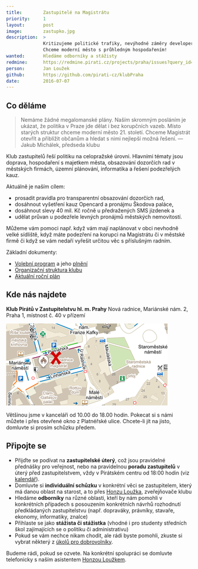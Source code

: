 ```yaml
---
title:        Zastupitelé na Magistrátu
priority:     1
layout:       post
image:        zastupko.jpg
description:  >
              Kritizujeme politické trafiky, nevýhodné záměry developerů a další desítky kauz. 
              Chceme moderní město s průhledným hospodařením!  
wanted:       Hledáme odborníky a stážisty
redmine:      https://redmine.pirati.cz/projects/praha/issues?query_id=29
person:       Jan Loužek
github:       https://github.com/pirati-cz/klubPraha
date:         2016-07-07
---
```


## Co děláme

> Nemáme žádné megalomanské plány. Naším skromným posláním je ukázat, že 
> politika v Praze jde dělat i bez korupčních vazeb. Místo starých 
> struktur chceme moderní město 21. století. Chceme Magistrát otevřít 
> a přiblížit občanům a hledat s nimi nejlepší možná řešení. 
> — Jakub Michálek, předseda klubu

Klub zastupitelů řeší politiku na celopražské úrovni. Hlavními tématy 
jsou doprava, hospodaření s majetkem města, obsazování dozorčích rad
v městských firmách, územní plánování, informatika a řešení podezřelých kauz.

Aktuálně je naším cílem: 

* prosadit pravidla pro transparentní obsazování dozorčích rad,
* dosáhnout vyšetření kauz Opencard a pronájmu Škodova paláce, 
* dosáhnout slevy 40 mil. Kč ročně u předražených SMS jízdenek a
* udělat průvan u podezřele levných pronájmů městských nemovitostí.
 
Můžeme vám pomoci např. když vám mají naplánovat v obci nevhodně velké
sídliště, když máte podezření na korupci na Magistrátu či v městské firmě
či když se vám nedaří vyřešit určitou věc s příslušným radním.

Základní dokumenty:

* [Volební program](/program/) a jeho [plnění][plneni]
* [Organizační struktura klubu][org]
* [Aktuální roční plán][plan]

[plneni]: https://redmine.pirati.cz/projects/praha/issues?query_id=7
[org]: https://redmine.pirati.cz/projects/praha/issues?query_id=42
[plan]: https://redmine.pirati.cz/projects/praha/roadmap

## Kde nás najdete

**Klub Pirátů v Zastupitelstvu hl. m. Prahy**
Nová radnice, Mariánské nám. 2, Praha 1, místnost č. 40 v přízemí

![Mapa Platnéřská, Magistrát hl. m. Prahy, Nová radnice](/assets/img/zapoj-se/mapka-klub.png)

Většinou jsme v kanceláři od 10.00 do 18.00 hodin. Pokecat si s námi
můžete i přes otevřené okno z Platnéřské ulice. Chcete-li jít na jisto,
domluvte si prosím schůzku předem.

## Připojte se

* Přijďte se podívat na **zastupitelské úterý**, což jsou pravidelné 
  přednášky pro veřejnost, nebo na pravidelnou **poradu zastupitelů** 
  v úterý před zastupitelstvem, vždy v Pirátském centru od 18:00 hodin 
  (viz [kalendář][cal]).
* Domluvte si **individuální schůzku** v konkrétní věci se zastupitelem, který
  má danou oblast na starost, a to přes [Honzu Loužka][louzek], zveřejňovače klubu
* Hledáme **odborníky** na různé oblasti, kteří by nám pomohli v konkrétních
  případech s posouzením konkrétních návrhů rozhodnutí předkládaných
  zastupitelstvu (např. dopraváky, právníky, stavaře, ekonomy, informatiky, znalce)
* Přihlaste se jako **stážista či stážistka** (vhodné i pro studenty 
  středních škol zajímajících se o politiku či administrativu)
* Pokud se vám nechce nikam chodit, ale rádi byste pomohli, zkuste si
  vybrat některý z [úkolů pro dobrovolníky][volunteers]. 

Budeme rádi, pokud se ozvete. Na konkrétní spolupráci se domluvte 
telefonicky s naším asistentem [Honzou Loužkem][louzek]. 

[cal]: /kalendar/#praha
[volunteers]: https://redmine.pirati.cz/projects/praha/issues?query_id=29
[louzek]: /lide/jan-louzek/
